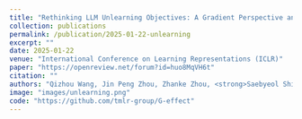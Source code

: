 ```yaml
---
title: "Rethinking LLM Unlearning Objectives: A Gradient Perspective and Go Beyond"
collection: publications
permalink: /publication/2025-01-22-unlearning
excerpt: ""
date: 2025-01-22
venue: "International Conference on Learning Representations (ICLR)"
paper: "https://openreview.net/forum?id=huo8MqVH6t"
citation: ""
authors: "Qizhou Wang, Jin Peng Zhou, Zhanke Zhou, <strong>Saebyeol Shin</strong>, Bo Han, Kilian Q. Weinberger"
image: "images/unlearning.png"
code: "https://github.com/tmlr-group/G-effect"
---
```

